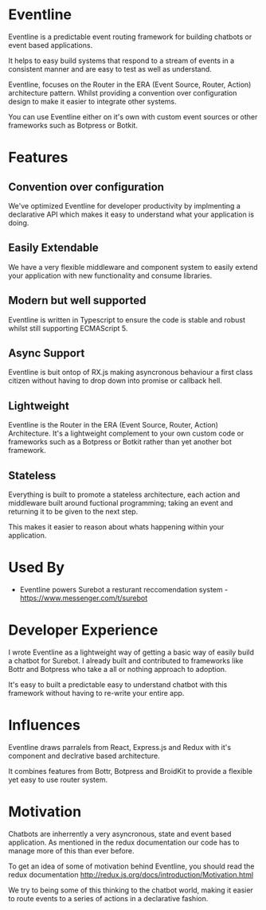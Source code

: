 # Eventline

Eventline is a predictable event routing framework for building chatbots or event based applications.

It helps to easy build systems that respond to a stream of events in a consistent manner and are easy to test as well as understand.

Eventline, focuses on the Router in the ERA (Event Source, Router, Action) architecture pattern. Whilst providing a convention over configuration design to make it easier to integrate other systems.

You can use Eventline either on it's own with custom event sources or other frameworks such as Botpress or Botkit.

# Features

## Convention over configuration

We've optimized Eventline for developer productivity
by implmenting a declarative API which makes it easy to
understand what your application is doing.

## Easily Extendable

We have a very flexible middleware and component system to
easily extend your application with new functionality and consume
libraries.

## Modern but well supported

Eventline is written in Typescript to ensure
the code is stable and robust whilst still supporting ECMAScript 5.

## Async Support

Eventline is buit ontop of RX.js making asyncronous 
behaviour a first class citizen without having to drop down into
promise or callback hell.

## Lightweight

Eventline is the Router in the ERA (Event Source, Router, Action) Architecture.
It's a lightweight complement to your own custom code or frameworks such as a Botpress or Botkit
rather than yet another bot framework.

## Stateless

Everything is built to promote a stateless architecture, each action and middleware built
around fuctional programming; taking an event and returning it to be given to the next step.

This makes it easier to reason about whats happening within your application.

# Used By

- Eventline powers Surebot a resturant reccomendation system - https://www.messenger.com/t/surebot

# Developer Experience

I wrote Eventline as a lightweight way of getting a basic way of easily build a chatbot for Surebot. I already built and contributed to frameworks like Bottr and Botpress who take a
all or nothing approach to adoption.

It's easy to built a predictable easy to understand chatbot with this framework without having to re-write your entire app. 

# Influences

Eventline draws parralels from React, Express.js and Redux with it's component and declrative based architecture.

It combines features from Bottr, Botpress and BroidKit to provide a flexible yet easy to use router system.

# Motivation

Chatbots are inherrently a very asyncronous, state and event based application.
As mentioned in the redux documentation our code has to manage more of this than ever before.

To get an idea of some of motivation behind Eventline, you should read the
redux documentation http://redux.js.org/docs/introduction/Motivation.html

We try to being some of this thinking to the chatbot world, making it easier to route
events to a series of actions in a declarative fashion. 
